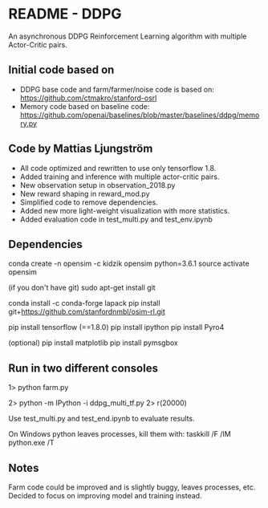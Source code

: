 

# README - DDPG

An asynchronous DDPG Reinforcement Learning algorithm with multiple Actor-Critic pairs.


## Initial code based on

* DDPG base code and farm/farmer/noise code is based on: https://github.com/ctmakro/stanford-osrl
* Memory code based on baseline code: https://github.com/openai/baselines/blob/master/baselines/ddpg/memory.py


## Code by Mattias Ljungström

* All code optimized and rewritten to use only tensorflow 1.8.
* Added training and inference with multiple actor-critic pairs.
* New observation setup in observation_2018.py
* New reward shaping in reward_mod.py
* Simplified code to remove dependencies.
* Added new more light-weight visualization with more statistics.
* Added evaluation code in test_multi.py and test_env.ipynb


## Dependencies

conda create -n opensim -c kidzik opensim python=3.6.1
source activate opensim

(if you don't have git)
sudo apt-get install git

conda install -c conda-forge lapack
pip install git+https://github.com/stanfordnmbl/osim-rl.git

pip install tensorflow (==1.8.0)
pip install ipython
pip install Pyro4

(optional)
pip install matplotlib
pip install pymsgbox


## Run in two different consoles

1> python farm.py

2> python -m IPython -i ddpg_multi_tf.py
2> r(20000)

Use test_multi.py and test_end.ipynb to evaluate results.

On Windows python leaves processes, kill them with:
taskkill /F /IM python.exe /T


## Notes

Farm code could be improved and is slightly buggy, leaves processes, etc. 
Decided to focus on improving model and training instead.



